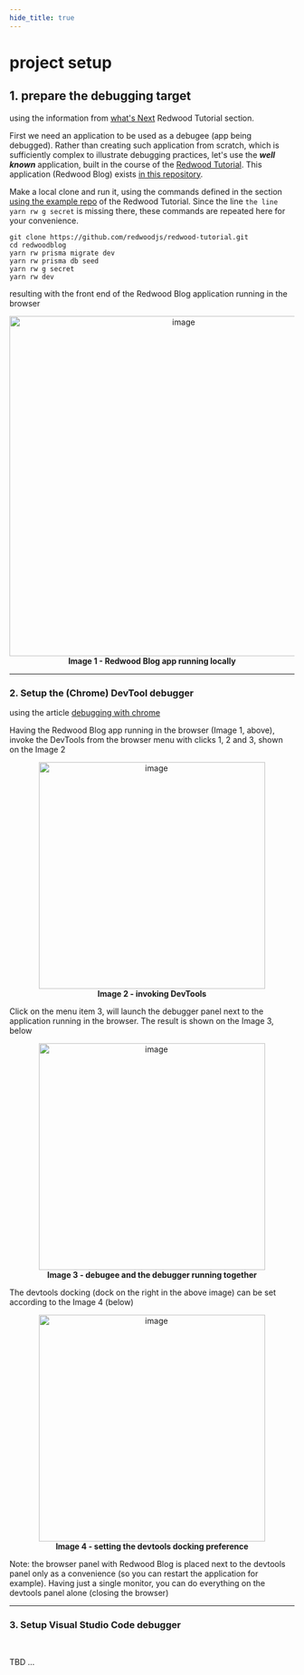 ```yaml
---
hide_title: true
---
```


# project setup

## 1. prepare the debugging target

using the information from [what's Next](https://redwoodjs.com/docs/tutorial/intermission#whats-next) Redwood Tutorial section.

First we need an application to be used as a debugee (app being debugged). Rather than creating such application from scratch, which is sufficiently complex to illustrate debugging practices, let's use the **_well known_** application, built in the course of the [Redwood Tutorial](https://redwoodjs.com/docs/tutorial/foreword). This application (Redwood Blog) exists [in this repository](https://github.com/redwoodjs/redwood-tutorial).

Make a local clone and run it, using the commands defined in the section [using the example repo](https://redwoodjs.com/docs/tutorial/intermission#using-the-example-repo-recommended) of the Redwood Tutorial. Since the line `the line yarn rw g secret` is missing there, these commands are repeated here for your convenience.

```
git clone https://github.com/redwoodjs/redwood-tutorial.git
cd redwoodblog
yarn rw prisma migrate dev
yarn rw prisma db seed
yarn rw g secret
yarn rw dev
```
resulting with the front end of the Redwood Blog application running in the browser

<p align="center">
<img width="600" alt="image" src="https://user-images.githubusercontent.com/2712405/166114124-54b0daa6-130d-49d2-997a-f0cb814e158b.png"/>
<br/>
<b>Image 1 - Redwood Blog app running locally</b>
</p>

---

### 2. Setup the (Chrome) DevTool debugger
using the article [debugging with chrome](https://javascript.info/debugging-chrome)

Having the Redwood Blog app running in the browser (Image 1, above), invoke the DevTools from the browser menu with clicks 1, 2 and 3, shown on the Image 2

<p align="center">
<img width="400" alt="image" src="https://user-images.githubusercontent.com/2712405/169717010-ad5fa99d-12a1-4e66-96eb-23df3c106398.png"/>
<br/>
<b>Image 2 - invoking DevTools</b>
</p>

Click on the menu item 3, will launch the debugger panel next to the application running in the browser. The result is shown on the Image 3, below

<p align="center">
<img width="400" alt="image" src="https://user-images.githubusercontent.com/2712405/169717426-4d5be0ec-97af-45e3-8c5f-771ca564530a.png"/>
<br/>
<b>Image 3 - debugee and the debugger running together</b>

</p>

The devtools docking (dock on the right in the above image) can be set according to the Image 4 (below)

<p align="center">
<img width="400" alt="image" src="https://user-images.githubusercontent.com/2712405/169717749-aadc382e-946c-4b7d-9163-9e39c29af5d5.png"/>
<br/>
<b>Image 4 - setting the devtools docking preference</b>
<br/>
</p>

Note: the browser panel with Redwood Blog is placed next to the devtools panel only as a convenience (so you can restart the application for example). Having just a single monitor, you can do everything on the devtools panel alone (closing the browser)

---

### 3. Setup Visual Studio Code debugger

<br/>

TBD ...